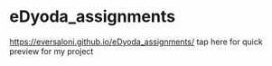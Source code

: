 # eDyoda_assignments
https://eversaloni.github.io/eDyoda_assignments/ tap here for quick preview for my project
